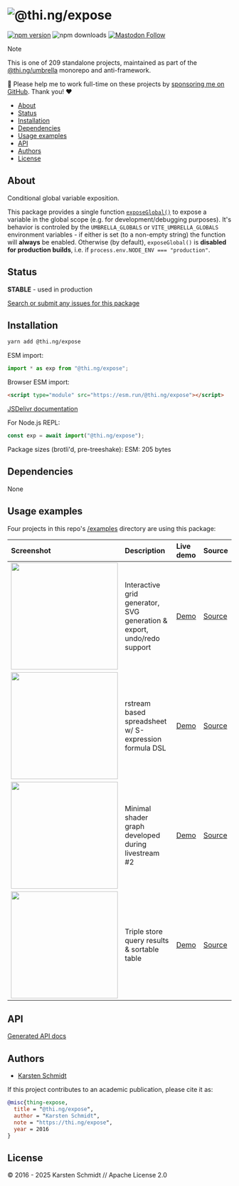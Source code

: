 <!-- This file is generated - DO NOT EDIT! -->
<!-- Please see: https://github.com/thi-ng/umbrella/blob/develop/CONTRIBUTING.md#changes-to-readme-files -->
# ![@thi.ng/expose](https://raw.githubusercontent.com/thi-ng/umbrella/develop/assets/banners/thing-expose.svg?fd64a80b)

[![npm version](https://img.shields.io/npm/v/@thi.ng/expose.svg)](https://www.npmjs.com/package/@thi.ng/expose)
![npm downloads](https://img.shields.io/npm/dm/@thi.ng/expose.svg)
[![Mastodon Follow](https://img.shields.io/mastodon/follow/109331703950160316?domain=https%3A%2F%2Fmastodon.thi.ng&style=social)](https://mastodon.thi.ng/@toxi)

> [!NOTE]
> This is one of 209 standalone projects, maintained as part
> of the [@thi.ng/umbrella](https://github.com/thi-ng/umbrella/) monorepo
> and anti-framework.
>
> 🚀 Please help me to work full-time on these projects by [sponsoring me on
> GitHub](https://github.com/sponsors/postspectacular). Thank you! ❤️

- [About](#about)
- [Status](#status)
- [Installation](#installation)
- [Dependencies](#dependencies)
- [Usage examples](#usage-examples)
- [API](#api)
- [Authors](#authors)
- [License](#license)

## About

Conditional global variable exposition.

This package provides a single function
[`exposeGlobal()`](https://docs.thi.ng/umbrella/expose/functions/exposeGlobal.html)
to expose a variable in the global scope (e.g. for development/debugging
purposes). It's behavior is controled by the `UMBRELLA_GLOBALS` or
`VITE_UMBRELLA_GLOBALS` environment variables - if either is set (to a non-empty
string) the function will **always** be enabled. Otherwise (by default),
`exposeGlobal()` is **disabled for production builds**, i.e. if
`process.env.NODE_ENV === "production"`.

## Status

**STABLE** - used in production

[Search or submit any issues for this package](https://github.com/thi-ng/umbrella/issues?q=%5Bexpose%5D+in%3Atitle)

## Installation

```bash
yarn add @thi.ng/expose
```

ESM import:

```ts
import * as exp from "@thi.ng/expose";
```

Browser ESM import:

```html
<script type="module" src="https://esm.run/@thi.ng/expose"></script>
```

[JSDelivr documentation](https://www.jsdelivr.com/)

For Node.js REPL:

```js
const exp = await import("@thi.ng/expose");
```

Package sizes (brotli'd, pre-treeshake): ESM: 205 bytes

## Dependencies

None

## Usage examples

Four projects in this repo's
[/examples](https://github.com/thi-ng/umbrella/tree/develop/examples)
directory are using this package:

| Screenshot                                                                                                                 | Description                                                            | Live demo                                                 | Source                                                                                 |
|:---------------------------------------------------------------------------------------------------------------------------|:-----------------------------------------------------------------------|:----------------------------------------------------------|:---------------------------------------------------------------------------------------|
| <img src="https://raw.githubusercontent.com/thi-ng/umbrella/develop/assets/examples/rstream-grid.jpg" width="240"/>        | Interactive grid generator, SVG generation & export, undo/redo support | [Demo](https://demo.thi.ng/umbrella/rstream-grid/)        | [Source](https://github.com/thi-ng/umbrella/tree/develop/examples/rstream-grid)        |
| <img src="https://raw.githubusercontent.com/thi-ng/umbrella/develop/assets/examples/rstream-spreadsheet.png" width="240"/> | rstream based spreadsheet w/ S-expression formula DSL                  | [Demo](https://demo.thi.ng/umbrella/rstream-spreadsheet/) | [Source](https://github.com/thi-ng/umbrella/tree/develop/examples/rstream-spreadsheet) |
| <img src="https://raw.githubusercontent.com/thi-ng/umbrella/develop/assets/examples/shader-graph.jpg" width="240"/>        | Minimal shader graph developed during livestream #2                    | [Demo](https://demo.thi.ng/umbrella/shader-graph/)        | [Source](https://github.com/thi-ng/umbrella/tree/develop/examples/shader-graph)        |
| <img src="https://raw.githubusercontent.com/thi-ng/umbrella/develop/assets/examples/triple-query.png" width="240"/>        | Triple store query results & sortable table                            | [Demo](https://demo.thi.ng/umbrella/triple-query/)        | [Source](https://github.com/thi-ng/umbrella/tree/develop/examples/triple-query)        |

## API

[Generated API docs](https://docs.thi.ng/umbrella/expose/)

## Authors

- [Karsten Schmidt](https://thi.ng)

If this project contributes to an academic publication, please cite it as:

```bibtex
@misc{thing-expose,
  title = "@thi.ng/expose",
  author = "Karsten Schmidt",
  note = "https://thi.ng/expose",
  year = 2016
}
```

## License

&copy; 2016 - 2025 Karsten Schmidt // Apache License 2.0
